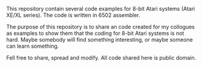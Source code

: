 This repository contain several code examples for 8-bit Atari systems (Atari XE/XL series). The code is written in 6502 assembler.

The purpose of this repository is to share an code created for my collogues as examples to show them that the coding for 8-bit Atari systems is not hard. Maybe somebody will find something interesting, or maybe someone can learn something.

Fell free to share, spread and modify. All code shared here is public domain.
